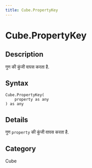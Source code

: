```yaml
---
title: Cube.PropertyKey
---
```


# Cube.PropertyKey


## Description

गुण की कुंजी वापस करता है.


## Syntax

```powerquery
Cube.PropertyKey(
    property as any
) as any
```


## Details

गुण <code>property</code> की कुंजी वापस करता है.



## Category
Cube
